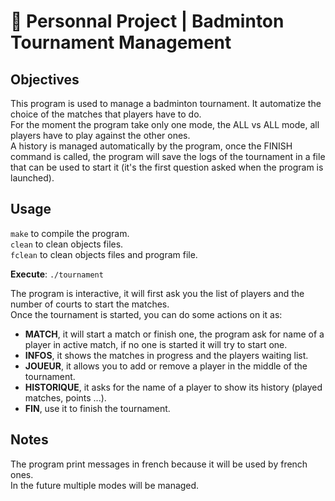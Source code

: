 # 🏸 Personnal Project | Badminton Tournament Management

## Objectives

This program is used to manage a badminton tournament. It automatize the choice of the matches that players have to do.  
For the moment the program take only one mode, the ALL vs ALL mode, all players have to play against the other ones.  
A history is managed automatically by the program, once the FINISH command is called, the program will save the logs of the tournament in a file that can be used to start it (it's the first question asked when the program is launched).  

## Usage

`make` to compile the program.  
`clean` to clean objects files.  
`fclean` to clean objects files and program file.  

**Execute**: `./tournament`  

The program is interactive, it will first ask you the list of players and the number of courts to start the matches.  
Once the tournament is started, you can do some actions on it as:  
- **MATCH**, it will start a match or finish one, the program ask for name of a player in active match, if no one is started it will try to start one.  
- **INFOS**, it shows the matches in progress and the players waiting list.  
- **JOUEUR**, it allows you to add or remove a player in the middle of the tournament.  
- **HISTORIQUE**, it asks for the name of a player to show its history (played matches, points ...).  
- **FIN**, use it to finish the tournament.  

## Notes

The program print messages in french because it will be used by french ones.  
In the future multiple modes will be managed.  
